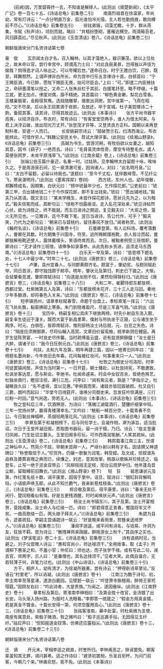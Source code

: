 <!-- { "loadSidebar": true } -->
　　(前阙)因，万里碧霄终一去，不知谁是解绦人。(此则出《南楚新闻》，《太平广记》卷一百七十五、《诗话总龟》前集卷二引) 
　　南唐烈祖昔在徐温家，年尚幼，常有灯诗云：“一点分明直万金，孤光谁怕冷光侵。主人若也勤挑拨，敢向樽前不尽心。”(《诗话总龟》前集卷五引) 
　　徐铉弟锴，词藻尤瞻，十岁，群从燕集，令赋《秋声诗》，顷刻而就。略曰：“井梧纷堕砌，塞雁远横空。雨滴莓苔老，风归薜荔红。”尽见秋声。(此则出《玉壶清话》卷八，《诗话总龟》前集卷二引) 

朝鲜版唐宋分门名贤诗话第七卷

豪　俊 
　　玄宗闻太白才名，召入翰林。以其才藻绝人，器识兼茂，欲以上位处之，故未命以官。尝行幸宫中，顾谓高力士曰：“对此良辰美景，岂得独以声伎为娱哉？倘得逸才词人咏出之，可以夸耀后世。”遂命召白。时宁王邀白饮，已醉，既至，拜舞颓然。上谓声律非白所长，命为宫中行乐五言律诗十首。白顿首曰：“宁王赐臣酒，今已醉，愿陛下赐臣无畏，始可尽臣会。”上曰：“可。”即遣二内臣掖扶之，命研墨濡笔以授之。又命二人张朱丝栏于其前，白援笔抒思，略不停缀。十篇立就，更无加点，律度对偶，靡不精绝。其首篇曰：“柳色黄金嫩，梨花白雪香。玉楼巢翡翠，金殿宿鸳鸯。选妓随雕辇，徵歌出洞房。宫中谁第一，飞燕在昭阳。”文不尽录。后以永王招累谪于夜郎，及放还，卒于宣城。杜子美尝赠诗二十韵，备叙其事，读其诗，尽得其故迹云。(此则出《本事诗》) 
　　张方平尚书器宇高爽，以经济自许。布衣时，常有诗曰：“有客堂堂空两手，谁人为借太阿来。与君上决浮云破，放出阳光万丈开。”张登茂才异等，又登贤良方正科。国朝以来再登制科者，安道一人而已。 
　　长安姚嗣宗诗云：“踏破贺兰石，扫清西海尘。布衣能辨此，可惜作穷人。”韩魏公安抚关中，荐试大理评事。(此则出《续湘山野录》，《诗话总龟》前集卷三引) 
　　高越为书生，尝游河朔，有牧伯欲以女妻之，越知其意，因书《鹞子》一绝而去。诗曰：“毛骨英灵体性奇，摩空专待整毛衣。虞人莫便张网罗，未肯平原浅草飞。”(此则出《江南余载》卷上，《诗话总龟》前集卷三引) 
　　张端公伯玉篇什豪迈，名重一时。过姑熟，见李翰林太白留题十咏，唉味久之。于是周游泉石间，见一泉清澈可鉴，因询诸人。对曰：“此名明月泉。”公曰：“太白不留题，必留以待我也。”遂题曰：“至今千丈松，犹伴数峰雪。不见纤尘飞，寒泉湛明月。”(此则出《墨客挥犀》卷四) 
　　西方琥，东州人也。幼年俊敏，郑獬榜成名，因期集，白状元曰：“榜中琥最年少也，乞作探花郎。”公吏前曰：“琥第三甲，合出铺地钱二十于今作探花郎，即不复出钱矣。”琥曰：“愿出铺地钱。”毅夫乃从其请。既又言曰：“某末学晚生，未尝作探花郎诗，愿状元先为之，以为楷式。”毅夫信笔而成，其断句云：“绿袍不怕露痕湿，走入乱花深处来。”琥见诗帖然心伏，欲为诗胜之，终不能就。而五日进诗之期迫，复见毅夫曰：“大炬之傍，萤火无所见也。一见雅诗，迄今不敢下笔。翌日当进诗，告公代作，可乎？”毅夫笑，乃代为之断句云：“朝来已与碧桃约，留住春风不放归。”闻者称赏。(此则出《翰府名谈》，《诗话总龟》前集卷十引) 
　　石曼卿登第，有人讼科场，覆考落数人，曼卿在其数。时方期集于兴国寺，符至，追所赐敕牒袍靴，余人皆泣而起，曼卿独解袍靴还使人，露体戴幞头，笑语终席而去。次日，被黜者例受三班借职，曼卿诗曰：“无才请作三班借，请俸争如录事参。从此免称乡贡进，且须走马东西南。”(《诗话总龟》前集卷四十一引) 
　　白乐天一举及第，诗曰：“慈恩塔下题名处，十七人中最少年。”时年二十七。(此则出《唐摭言》卷三，《诗话总龟》前集卷十七引) 
　　卢肇，袁州宜春人，与同郡黄颇齐名。颇富于，肇幼贫。与颇同赋赴举，同日首涂，郡守独饯颇于邮亭。明年，肇状元及第归，刺史已下接之，大惭。会延肇看竞渡，肇即席赋诗曰：“向道是龙刚不信，果然衔得锦标归。”(此则出《唐摭言》卷三，《诗话总龟》前集卷三十八引) 
　　大和二年，崔郾侍郎东都放榜，西都过堂。杜紫微第五人及第，诗曰：“东都放榜未花开，三十三人走马回。秦地少年多酿酒，却将春色入关来。”(此则出《唐摭言》卷三，《诗话总龟》前集卷十七引) 
　　短李镇扬州，请章孝标赋春雪，命题于台盘上。孝标索笔一挥云：“六出花飞处处飘，黏窗拂砌上寒条。朱门到晓难盈尺，尽是三军喜气销。”(此则出《唐摭言》卷十三) 
　　宝历中，杨嗣复相公具庆下继放两榜。时先仆射自东洛入觐，嗣复率生徒迎于潼关。既而大宴于新昌里第，僕射与所执坐于正寝，公与诸生坐于两序。时元、白俱在，皆即席赋诗，惟刑部杨汝士诗后就，元、白览之失色。诗曰：“隔座应须赐御屏，尽将仙翰入高冥。文章旧价留鸾掖，桃李新阴在鲤庭。再岁生徒陈贺宴，一时良史尽传馨。当时疏傅虽云盛，讵有兹贤醉醁醽！”汝士是日大醉，谓诸子曰：“我今日压倒元白。”(此则出《唐摭言》卷三，《诗话总龟》前集卷十七引) 
　　何扶，太和九年及第，明年再捷三篇，因以一绝寄旧同年曰：“金榜题名墨尚新，今年依旧去年春。花间每被红妆问，何事重来只一人。”(此则出《唐摭言》卷三，《诗话总龟》前集卷十七引) 
　　杜牧之为御史分司洛阳，时李司徒罢镇闲居，声伎为当时第一。一日开筵，朝士臻赴，以杜尝持宪，不敢邀致。杜讽坐客达意，愿与斯会。李驰书，杜闻命遽来。时会中女奴百余，皆绝色殊艺。杜独坐南行，瞪目注视，满引三卮，问李曰：“闻有紫云者，孰是？”李指示之，杜凝睇良久曰：“名不虚得，宜以见惠。”李俯首而笑，诸妓亦皆回首破颜。杜又自引三爵，朗吟而起曰：“华堂今日绮筵开，谁唤分司御史来。忽发狂吟惊满座，三行红粉一时回。”意气闲逸，旁若无人。(此则出《本事诗》，《诗话总龟》前集卷三引) 
　　牧之登科后三年，饮酒狎游，为诗曰：“落魄江湖载酒行，楚腰纤细掌中轻。三年一觉扬州梦，赢得青楼薄幸名。”又吟曰：“觥船一棹百分空，十载青春不负公。今日鬓丝禅榻畔，茶烟轻飏落花风。”(此则出《本事诗》，《诗话总龟》前集卷三引) 
　　李澣及第于和凝相榜下，后与同任学士。会凝作相，澣为承旨，适当批诏。次日于玉堂开凝旧阁，悉取图书器玩，留一诗于榻，乃归。诗云：“座主登庸归凤阙，门生批诏立鳌头。玉堂旧阁多珍玩，可作西斋润笔酬。”人笑其疏纵。(此则出《玉壶清话》卷二，《诗话总龟》前集卷三引) 
　　韩熙载事江南三主，世谓之神仙中人。然简介不屈，举朝未尝拜一人。严续仆射以韩有才名，因请撰父神道碑曰：“称誉取信于人。”珍货外，仍辍一歌鬟为润笔，韩受姬。及文成，但叙谱系品秩及薨葬哀赠之典而已，续慊之，封还，意其改窜。韩亟以歌姝并珍赎还之，临登车，止写一绝于泥金双带云：“风柳摇摇无定枝，阳台云雨梦中归。他年蓬岛音尘断，留取樽前旧舞衣。”(此则出《湘山野录》卷下) 
　 
轻　狂 
　　裴思谦状元及第，作红笺名纸十数，谒平康里，因宿于里中。诘旦，赋诗曰：“银缸斜背解鸣珰，小语偷声唤玉郎。从此不知兰麝气，夜来新惹桂枝香。”(此则出《唐摭言》卷三，《诗话总龟》前集卷三引) 
　　郑合敬及第后，宿平康里，诗曰：“春来无处不闲行，楚闰相看似有情。好是五更残酒醒，时时闻唤状元声。”(此则出《唐摭言》卷三，《诗话总龟》前集卷三引) 
　　杨汝士尚书镇东川，其子及第。汝士开宴相贺，营妓咸集，汝士命人与红绫一匹。诗曰：“郎君得意正青春，蜀国将军又不贫。一曲高歌绫一匹，两头娘子拜夫人。”(《诗话总龟》前集卷三引) 
　　朱勰为县令，迹甚疏狂。李嗣主尝诵勰诗一联云：“好是晚来香雨里，担簦亲送绮罗人。”(《诗话总龟》前集卷三引) 
　　潘阆字逍遥，咸平间有诗名，与钱易、许洞为友，狂放不羁。尝为诗云：“散拽禅师来踘蹴，醉拖游女上秋千。”其自序之实也。(此则出《梦溪笔谈》卷二十五，《诗话总龟》前集卷三引) 
　　诗有语病时忌，当避之。刘子仪尝赠人诗云：“惠和官尚小，师达禄须干。”全用故事，取《孟子》所谓柳下惠圣之和，不羞小官；仲尼曰：师也达，而子张学干禄。或有写此二句，减去官、师两字，示人曰：“是番僧也，其名达禄须干。”见者大笑。此偶自谐合，无若轻薄子何，非笔力过也。(此则出《中山诗话》，《诗话总龟》前集卷三十引) 
　　方干，桐庐人，幼有清才，为徐凝所器重。尝有诗云：“押得新诗草里论。”反语云“村里老”，所以诮凝。(此则出《唐摭言》卷十) 
　　江南江为酷于诗句，初，李主南幸至落星渚，遂游白鹿园。见壁题一联云：“吟登萧寺旃檀阁，醉倚王家玳瑁筵。”因顾左右曰：“吟此诗者，大是贵族。”为闻之，遂因傲纵。(此则出《江南野史》卷十) 
　　章孝标及第后，寄淮南李绅相曰：“及第全胜十改官，金汤镀了出长安。马头渐入扬州路，为报时人洗眼看。”李即答一绝箴之：“假金方用真金镀，若是真金不镀金。十载长安得一第，何须空腹用高心。”(此则出《唐摭言》卷十三，《诗话总龟》前集卷三十引) 
　　张祜客淮南，幕中赴宴，时杜紫微为支使，南座有属意处，索骰子赌酒，牧之微吟曰：“骰子巡巡裹手拈，无因得见玉纤纤。”祜应声曰：“但知报道金钗落，仿佛还应露指尖。”(此则出《唐摭言》卷十三，《诗话总龟》前集卷二十三引) 

朝鲜版唐宋分门名贤诗话第八卷

迁　谪 
　　开元末，宰相李适之疏直，时誉所归。李林甫恶之，排诬罢免。朝客辈虽知其无罪，谒问甚希。适之作诗曰：“避贤初罢相，乐圣且衔杯。为问门前客，今朝几个来。”林甫俞怒，竟不免。(此则出《本事诗》) 
